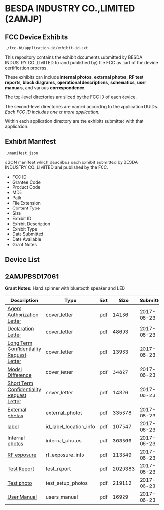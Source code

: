 # BESDA INDUSTRY CO.,LIMITED (2AMJP)
## FCC Device Exhibits

```
./fcc-id/application-id/exhibit-id.ext
```

This repository contains the exhibit documents submitted by BESDA INDUSTRY CO.,LIMITED to (and published by) the FCC as part of the device certification process.

These exhibits can include **internal photos**, **external photos**, **RF test reports**, **block diagrams**, **operational descriptions**, **schematics**, **user manuals**, and various **correspondence**.

The top-level directories are sliced by the FCC ID of each device.

The second-level directories are named according to the application UUIDs. *Each FCC ID includes one or more application.*

Within each application directory are the exhibits submitted with that application. 

## Exhibit Manifest

```
./manifest.json
```

JSON manifest which describes each exhibit submitted by BESDA INDUSTRY CO.,LIMITED and published by the FCC.

- FCC ID
- Grantee Code
- Product Code
- MD5
- Path
- File Extension
- Content Type
- Size
- Exhibit ID
- Exhibit Description
- Exhibit Type
- Date Submitted
- Date Available
- Grant Notes

## Device List
## 2AMJPBSD17061
**Grant Notes:** Hand spinner with bluetooth speaker and LED

| Description | Type | Ext | Size | Submitted | Available |
| ----------- | ---- | --- | ---- | --------- | --------- |
| [Agent Authorization Letter](2AMJPBSD17061/1594d1655617d1362e60c7aa1da3827d/3437177.pdf) | cover_letter | pdf | 14136 | 2017-06-23 | 2017-06-23 |
| [Declaration Letter](2AMJPBSD17061/1594d1655617d1362e60c7aa1da3827d/3437179.pdf) | cover_letter | pdf | 48693 | 2017-06-23 | 2017-06-23 |
| [Long Term Confidentiality Request Letter](2AMJPBSD17061/1594d1655617d1362e60c7aa1da3827d/3437184.pdf) | cover_letter | pdf | 13963 | 2017-06-23 | 2017-06-23 |
| [Model Difference](2AMJPBSD17061/1594d1655617d1362e60c7aa1da3827d/3437185.pdf) | cover_letter | pdf | 34827 | 2017-06-23 | 2017-06-23 |
| [Short Term Confidentiality Request Letter](2AMJPBSD17061/1594d1655617d1362e60c7aa1da3827d/3437189.pdf) | cover_letter | pdf | 14326 | 2017-06-23 | 2017-06-23 |
| [External photos](2AMJPBSD17061/1594d1655617d1362e60c7aa1da3827d/3437180.pdf) | external_photos | pdf | 335378 | 2017-06-23 | 2017-08-07 |
| [label](2AMJPBSD17061/1594d1655617d1362e60c7aa1da3827d/3437183.pdf) | id_label_location_info | pdf | 107547 | 2017-06-23 | 2017-06-23 |
| [Internal photos](2AMJPBSD17061/1594d1655617d1362e60c7aa1da3827d/3437182.pdf) | internal_photos | pdf | 363866 | 2017-06-23 | 2017-08-07 |
| [RF exposure](2AMJPBSD17061/1594d1655617d1362e60c7aa1da3827d/3437187.pdf) | rf_exposure_info | pdf | 113849 | 2017-06-23 | 2017-06-23 |
| [Test Report](2AMJPBSD17061/1594d1655617d1362e60c7aa1da3827d/3437181.pdf) | test_report | pdf | 2020383 | 2017-06-23 | 2017-06-23 |
| [Test photo](2AMJPBSD17061/1594d1655617d1362e60c7aa1da3827d/3437203.pdf) | test_setup_photos | pdf | 219112 | 2017-06-23 | 2017-08-07 |
| [User Manual](2AMJPBSD17061/1594d1655617d1362e60c7aa1da3827d/3437204.pdf) | users_manual | pdf | 16929 | 2017-06-23 | 2017-08-07 |

